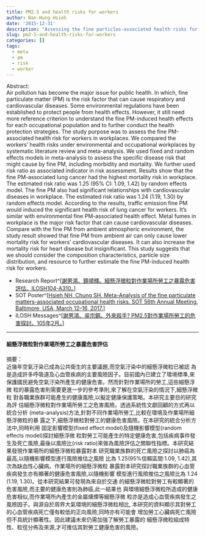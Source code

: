 ```yaml
---
title: PM2.5 and health risks for workers
author: Nan-Hung Hsieh
date: '2015-12-31'
description: "Assessing the fine particles-associated health risks for workers in workplace"
slug: pm2-5-and-health-risks-for-workers
categories: []
tags:
  - meta
  - pm
  - risk
  - worker
---
```


Abstract:  
Air pollution has become the major issue for public health. In which, fine particulate
matter (PM) is the risk factor that can cause respiratory and cardiovascular diseases. Some
environmental regulations have been established to protect people from health effects.
However, it still need more reference criterion to understand the fine PM-induced health
effects for each occupational population and to further conduct the health protection
strategies. The study purpose was to assess the fine PM-associated health risk for workers in
workplaces. We compared the workers’ health risks under environmental and occupational
workplaces by systematic literature review and meta-analysis. We used fixed and random
effects models in meta-analysis to assess the specific disease risk that might cause by fine
PM, including morbidity and mortality. We further used risk ratio as associated indicator in
risk assessment. Results show that the fine PM-associated lung cancer had the highest
mortality risk in workplace. The estimated risk ratio was 1.25 (95% CI: 1.09, 1.42) by
random effects model. The fine PM also had significant relationships with cardiovascular
diseases in workplace. The estimated risk ratio was 1.24 (1.19, 1.30) by random effects
model. According to the results, traffic emission fine PM would induced the significant
health risk of lung cancer for workers. It’s similar with environmental fine PM-associated
health effect. Metal fumes in workplace is the major risk factor that can cause cardiovascular
diseases. Compare with the fine PM from ambient atmospheric environment, the study result
showed that fine PM from ambient air can only cause lower mortality risk for workers’
cardiovascular diseases. It can also increase the mortality risk for heart disease but
insignificant. This study suggests that we should consider the composition characteristics,
particle size distribution, and resource to further estimate the fine PM-induced health risk for
workers.

- Research Report^[[謝男鴻、鐘順輝。細懸浮微粒對作業場所勞工之暴露危害評估。ILOSH104-A310。](https://laws.ilosh.gov.tw/ioshcustom/Web/YearlyReserachReports/Detail?id=2862)]  
- SOT Poster^[[Hsieh NH, Chung SH. Meta-Analysis of the fine particulate matters-associated occupational health risks. SOT 56th Annual Meeting, Baltimore, USA, March 12–16, 2017.](https://github.com/nanhung/MetaPM/blob/master/beamerpostertest.pdf)]
- ILOSH Messages^[[謝男鴻、吳宗鋼。外來殺手? PM2.5對作業場所勞工的危害探討。105年2月。](https://laws.ilosh.gov.tw/ioshcustom/Web/SafetyMessages/Detail2?id=1460)]

***

#### 細懸浮微粒對作業場所勞工之暴露危害評估

摘要：   
近幾年空氣汙染已成為公共衛生的主要議題,而空氣汙染中的細懸浮微粒已被認
為是造成許多呼吸道及心血管疾病的主要風險因子。目前國內已建立了環境標準,來
保護國民避免空氣汙染所產生的健康危害。然而針對作業場所的勞工,這些細懸浮微
粒的暴露危害則需要更進一步的參考準則,來了解在空氣汙染的情況下,細懸浮微粒
對各職業族群可能產生的健康風險,以擬定健康保護策略。本研究主要目的研究為評
估細懸浮微粒對作業場所勞工之危害風險。透過系統性文獻回顧的方式再以統合分析
(meta-analysis)方法,針對不同作業場所勞工,比較在環境及作業場所細懸浮微粒的暴
露之下,細懸浮微粒對勞工的健康危害風險。在本研究的統合分析方法中,同時利用
固定影響模型(fixed effect model)及隨機影響模型(random effects model)探討細懸浮微
粒對勞工可能產生的特定健康危害,包括疾病事件發生及死亡風險,最後以風險比(risk
ratio)來做為風險評估之關聯性指標。本研究結果發現作業場所的細懸浮微粒暴露對本
研究職業族群的死亡風險之探討以肺癌為最高,以隨機影響模型進行風險推估之風險
比為 1.25(95%信賴區間:1.09, 1.42),其次為缺血性心臟病。作業場所的細懸浮微粒
暴露對本研究探討職業族群的心血管疾病發生亦有顯著的健康危害風險,以隨機影響
模型進行風險推估之風險比為 1.24 (1.19, 1.30)。從本研究結果可發現為來自於交通
的細懸浮微粒對勞工有較顯著的危害風險,而主要的健康危害則為肺癌,此一結果也
與環境細懸浮微粒所造成的健康危害相似,而作業場所內產生的金屬燻煙等細懸浮微
粒亦是造成心血管疾病發生之風險因子。與源自於周界大氣環境的細懸浮微粒相比,
本研究的資料顯示其對勞工的心血管疾病死亡僅有較低的正向風險,同時亦有可能會
增加勞工心臟病死亡風險但不具統計顯著性。因此建議未來仍需加強了解勞工暴露的
細懸浮微粒組成特性、粒徑分佈及來源,才可推估其對勞工健康危害的風險。